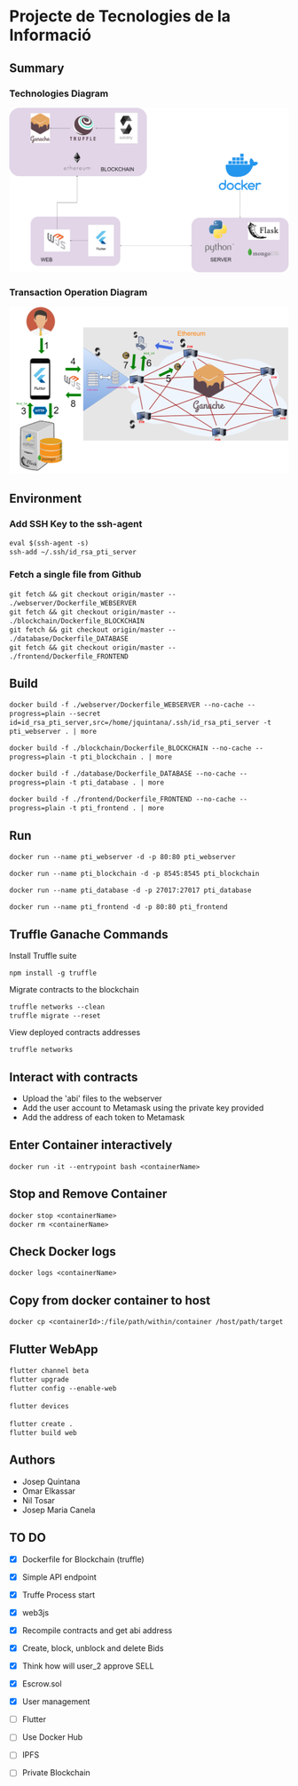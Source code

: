 # Projecte de Tecnologies de la Informació

## Summary

### Technologies Diagram

![Technologies Diagram](doc/diagram_tech.png)

### Transaction Operation Diagram

![Transaction Operation Diagram](doc/diagram_operation.png)

## Environment

### Add SSH Key to the ssh-agent
```
eval $(ssh-agent -s)
ssh-add ~/.ssh/id_rsa_pti_server
```

### Fetch a single file from Github
```
git fetch && git checkout origin/master -- ./webserver/Dockerfile_WEBSERVER
git fetch && git checkout origin/master -- ./blockchain/Dockerfile_BLOCKCHAIN
git fetch && git checkout origin/master -- ./database/Dockerfile_DATABASE
git fetch && git checkout origin/master -- ./frontend/Dockerfile_FRONTEND
```

## Build

```
docker build -f ./webserver/Dockerfile_WEBSERVER --no-cache --progress=plain --secret id=id_rsa_pti_server,src=/home/jquintana/.ssh/id_rsa_pti_server -t pti_webserver . | more
```
```
docker build -f ./blockchain/Dockerfile_BLOCKCHAIN --no-cache --progress=plain -t pti_blockchain . | more
```
```
docker build -f ./database/Dockerfile_DATABASE --no-cache --progress=plain -t pti_database . | more
```
```
docker build -f ./frontend/Dockerfile_FRONTEND --no-cache --progress=plain -t pti_frontend . | more
```

## Run

```
docker run --name pti_webserver -d -p 80:80 pti_webserver
```
```
docker run --name pti_blockchain -d -p 8545:8545 pti_blockchain
```
```
docker run --name pti_database -d -p 27017:27017 pti_database
```
```
docker run --name pti_frontend -d -p 80:80 pti_frontend
```

## Truffle Ganache Commands

Install Truffle suite 
```
npm install -g truffle
```

Migrate contracts to the blockchain
```
truffle networks --clean
truffle migrate --reset
```

View deployed contracts addresses
```
truffle networks 
```

## Interact with contracts

- Upload the 'abi' files to the webserver
- Add the user account to Metamask using the private key provided
- Add the address of each token to Metamask

## Enter Container interactively

```
docker run -it --entrypoint bash <containerName>
```

## Stop and Remove Container

```
docker stop <containerName>
docker rm <containerName>
```

## Check Docker logs

```
docker logs <containerName>
```

## Copy from docker container to host

```
docker cp <containerId>:/file/path/within/container /host/path/target
```


## Flutter WebApp

```
flutter channel beta
flutter upgrade
flutter config --enable-web

flutter devices

flutter create .
flutter build web
```

## Authors

- Josep Quintana
- Omar Elkassar
- Nil Tosar
- Josep Maria Canela


## TO DO

- [x] Dockerfile for Blockchain (truffle)
- [x] Simple API endpoint
- [x] Truffe Process start
- [x] web3js
- [x] Recompile contracts and get abi address
- [x] Create, block, unblock and delete Bids
- [x] Think how will user_2 approve SELL
- [x] Escrow.sol
- [x] User management
- [ ] Flutter
- [ ] Use Docker Hub
- [ ] IPFS
- [ ] Private Blockchain

